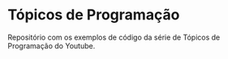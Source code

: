 # Tópicos de Programação

Repositório com os exemplos de código da série de Tópicos de Programação do Youtube.
